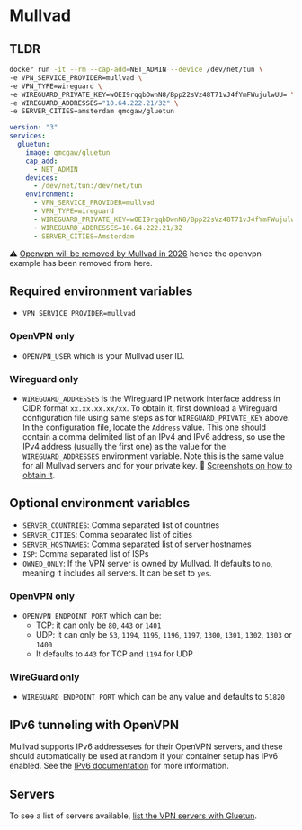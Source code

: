 # Mullvad

## TLDR

```sh
docker run -it --rm --cap-add=NET_ADMIN --device /dev/net/tun \
-e VPN_SERVICE_PROVIDER=mullvad \
-e VPN_TYPE=wireguard \
-e WIREGUARD_PRIVATE_KEY=wOEI9rqqbDwnN8/Bpp22sVz48T71vJ4fYmFWujulwUU= \
-e WIREGUARD_ADDRESSES="10.64.222.21/32" \
-e SERVER_CITIES=amsterdam qmcgaw/gluetun
```

```yml
version: "3"
services:
  gluetun:
    image: qmcgaw/gluetun
    cap_add:
      - NET_ADMIN
    devices:
      - /dev/net/tun:/dev/net/tun
    environment:
      - VPN_SERVICE_PROVIDER=mullvad
      - VPN_TYPE=wireguard
      - WIREGUARD_PRIVATE_KEY=wOEI9rqqbDwnN8/Bpp22sVz48T71vJ4fYmFWujulwUU=
      - WIREGUARD_ADDRESSES=10.64.222.21/32
      - SERVER_CITIES=Amsterdam
```

⚠️  [Openvpn will be removed by Mullvad in 2026](https://mullvad.net/en/blog/removing-openvpn-15th-january-2026) hence the openvpn example has been removed from here.

## Required environment variables

- `VPN_SERVICE_PROVIDER=mullvad`

### OpenVPN only

- `OPENVPN_USER` which is your Mullvad user ID.

### Wireguard only

- `WIREGUARD_ADDRESSES` is the Wireguard IP network interface address in CIDR format `xx.xx.xx.xx/xx`. To obtain it, first download a Wireguard configuration file using same steps as for `WIREGUARD_PRIVATE_KEY` above. In the configuration file, locate the `Address` value. This one should contain a comma delimited list of an IPv4 and IPv6 address, so use the IPv4 address (usually the first one) as the value for the `WIREGUARD_ADDRESSES` environment variable. Note this is the same value for all Mullvad servers and for your private key. 💁 [Screenshots on how to obtain it](https://github.com/qdm12/gluetun/discussions/805#discussioncomment-2026642).

## Optional environment variables

- `SERVER_COUNTRIES`: Comma separated list of countries
- `SERVER_CITIES`: Comma separated list of cities
- `SERVER_HOSTNAMES`: Comma separated list of server hostnames
- `ISP`: Comma separated list of ISPs
- `OWNED_ONLY`: If the VPN server is owned by Mullvad. It defaults to `no`, meaning it includes all servers. It can be set to `yes`.

### OpenVPN only

- `OPENVPN_ENDPOINT_PORT` which can be:
  - TCP: it can only be `80`, `443` or `1401`
  - UDP: it can only be `53`, `1194`, `1195`, `1196`, `1197`, `1300`, `1301`,   `1302`, `1303` or `1400`
  - It defaults to `443` for TCP and `1194` for UDP

### WireGuard only

- `WIREGUARD_ENDPOINT_PORT` which can be any value and defaults to `51820`

## IPv6 tunneling with OpenVPN

Mullvad supports IPv6 addresseses for their OpenVPN servers, and these should automatically be used at random if your container setup has IPv6 enabled. See the [IPv6 documentation](../advanced/ipv6.md) for more information.

## Servers

To see a list of servers available, [list the VPN servers with Gluetun](../servers.md#list-of-vpn-servers).
